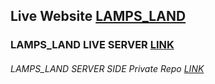 ## Live Website [LAMPS_LAND](https://lamps-land.web.app/)
### LAMPS_LAND LIVE SERVER  [LINK](https://rocky-sands-89317.herokuapp.com/)
###### LAMPS_LAND SERVER SIDE  Private Repo [LINK](https://github.com/programming-hero-web-course-4/niche-website-server-side-sakibrokoni)
